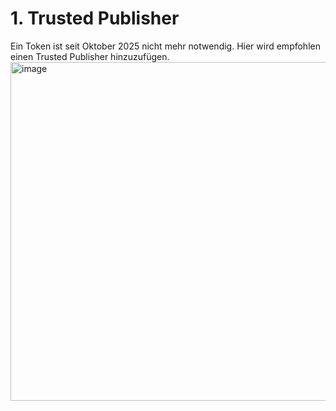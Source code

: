 # 1. Trusted Publisher
Ein Token ist seit Oktober 2025 nicht mehr notwendig.
Hier wird empfohlen einen Trusted Publisher hinzuzufügen.
<img width="1224" height="542" alt="image" src="https://github.com/user-attachments/assets/47ccdf45-4a16-43f3-b528-8b1f6271257b" />

